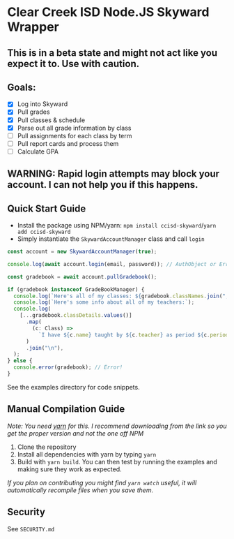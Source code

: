 # Clear Creek ISD Node.JS Skyward Wrapper

## This is in a beta state and might not act like you expect it to. Use with caution.

## Goals:
- [x] Log into Skyward 
- [x] Pull grades
- [x] Pull classes & schedule
- [x] Parse out all grade information by class
- [ ] Pull assignments for each class by term
- [ ] Pull report cards and process them
- [ ] Calculate GPA

## WARNING: Rapid login attempts may block your account. I can not help you if this happens.

## Quick Start Guide
- Install the package using NPM/yarn: `npm install ccisd-skyward`/`yarn add ccisd-skyward` 
- Simply instantiate the `SkywardAccountManager` class and call `login`

```ts
const account = new SkywardAccountManager(true);

console.log(await account.login(email, password)); // AuthObject or Error

const gradebook = await account.pullGradebook();

if (gradebook instanceof GradeBookManager) {
  console.log(`Here's all of my classes: ${gradebook.classNames.join(", ")}`);
  console.log(`Here's some info about all of my teachers:`);
  console.log(
    [...gradebook.classDetails.values()]
      .map(
        (c: Class) =>
          `I have ${c.name} taught by ${c.teacher} as period ${c.period} during ${c.timeRange}`,
      )
      .join("\n"),
  );
} else {
  console.error(gradebook); // Error!
}
```

See the examples directory for code snippets.

## Manual Compilation Guide
*Note: You need [yarn](https://yarnpkg.com/) for this. I recommend downloading from the link so you get the proper version and not the one off NPM*

1. Clone the repository 
2. Install all dependencies with yarn by typing `yarn`
3. Build with `yarn build`. You can then test by running the examples and making sure they work as expected.

*If you plan on contributing you might find `yarn watch` useful, it will automatically recompile files when you save them.*

## Security

See `SECURITY.md`